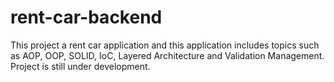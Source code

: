 # rent-car-backend
This project a rent car application and this application includes topics such as AOP, OOP, SOLID, IoC, Layered Architecture and Validation Management. Project is still under development.
